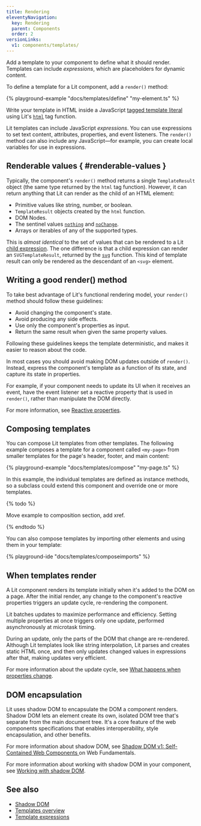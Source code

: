 ```yaml
---
title: Rendering
eleventyNavigation:
  key: Rendering
  parent: Components
  order: 2
versionLinks:
  v1: components/templates/
---
```


Add a template to your component to define what it should render. Templates can include _expressions_, which are placeholders for dynamic content.

To define a template for a Lit component, add a `render()` method:

{% playground-example "docs/templates/define" "my-element.ts" %}

Write your template in HTML inside a JavaScript [tagged template literal](https://developer.mozilla.org/en-US/docs/Web/JavaScript/Reference/Template_literals#tagged_templates) using Lit's [`html`](/docs/v2/api/templates/#html) tag function.

Lit templates can include JavaScript _expressions_. You can use expressions to set text content, attributes, properties, and event listeners. The `render()` method can also include any JavaScript—for example, you can create local variables for use in expressions.

## Renderable values { #renderable-values }

Typically, the component's `render()` method returns a single `TemplateResult` object (the same type returned by the `html` tag function). However, it can return anything that Lit can render as the child of an HTML element:

*   Primitive values like string, number, or boolean.
*   `TemplateResult` objects created by the `html` function.
*   DOM Nodes.
*   The sentinel values [`nothing`](/docs/v2/templates/conditionals/#conditionally-rendering-nothing) and [`noChange`](/docs/v2/templates/custom-directives/#signaling-no-change).
*   Arrays or iterables of any of the supported types.

This is *almost identical* to the set of values that can be rendered to a Lit [child expression](/docs/v2/templates/expressions/#child-expressions). The one difference is that a child expression can render an `SVGTemplateResult`, returned by the [`svg`](/docs/v2/api/templates/#svg) function. This kind of template result can only be rendered as the descendant of an `<svg>` element.

## Writing a good render() method

To take best advantage of Lit's functional rendering model, your `render()` method should follow these guidelines:

* Avoid changing the component's state.
* Avoid producing any side effects.
* Use only the component's properties as input.
* Return the same result when given the same property values.

Following these guidelines keeps the template deterministic, and makes it easier to reason about the code.

In most cases you should avoid making DOM updates outside of `render()`. Instead, express the component's template as a function of its state, and capture its state in properties.

For example, if your component needs to update its UI when it receives an event, have the event listener set a reactive property that is used in `render()`, rather than manipulate the DOM directly.

For more information, see [Reactive properties](/docs/v2/components/properties/).

## Composing templates

You can compose Lit templates from other templates. The following example composes a template for a component called `<my-page>` from smaller templates for the page's header, footer, and main content:

{% playground-example "docs/templates/compose" "my-page.ts" %}

In this example, the individual templates are defined as instance methods, so a subclass could extend this component and override one or more templates.

{% todo %}

Move example to composition section, add xref.

{% endtodo %}

You can also compose templates by importing other elements and using them in your template:

{% playground-ide "docs/templates/composeimports" %}


## When templates render

A Lit component renders its template initially when it's added to the DOM on a page. After the initial render, any change to the component's reactive properties triggers an update cycle, re-rendering the component.

Lit batches updates to maximize performance and efficiency. Setting multiple properties at once triggers only one update, performed asynchronously at microtask timing.

During an update, only the parts of the DOM that change are re-rendered. Although Lit templates look like string interpolation, Lit parses and creates static HTML once, and then only updates changed values in expressions after that, making updates very efficient.

For more information about the update cycle, see [What happens when properties change](/docs/v2/components/properties/#when-properties-change).

## DOM encapsulation

Lit uses shadow DOM to encapsulate the DOM a component renders. Shadow DOM lets an element create its own, isolated DOM tree that's separate from the main document tree. It's a core feature of the web components specifications that enables interoperability, style encapsulation, and other benefits.

For more information about shadow DOM, see [Shadow DOM v1: Self-Contained Web Components
](https://developers.google.com/web/fundamentals/web-components/shadowdom) on Web Fundamentals.

For more information about working with shadow DOM in your component, see [Working with shadow DOM](/docs/v2/components/shadow-dom/).

## See also

* [Shadow DOM](/docs/v2/components/shadow-dom/)
* [Templates overview](/docs/v2/templates/overview/)
* [Template expressions](/docs/v2/templates/expressions/)


